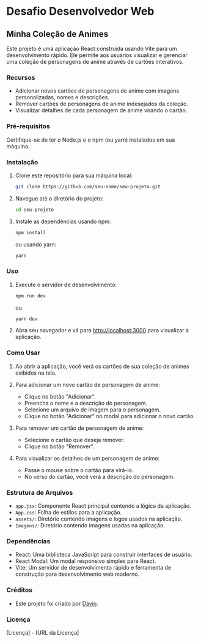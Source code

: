 # Desafio Desenvolvedor Web

## Minha Coleção de Animes

Este projeto é uma aplicação React construída usando Vite para um desenvolvimento rápido. Ele permite aos usuários visualizar e gerenciar uma coleção de personagens de anime através de cartões interativos.

### Recursos

- Adicionar novos cartões de personagens de anime com imagens personalizadas, nomes e descrições.
- Remover cartões de personagens de anime indesejados da coleção.
- Visualizar detalhes de cada personagem de anime virando o cartão.

### Pré-requisitos

Certifique-se de ter o Node.js e o npm (ou yarn) instalados em sua máquina.

### Instalação

1. Clone este repositório para sua máquina local:

   ```bash
   git clone https://github.com/seu-nome/seu-projeto.git
   ```

2. Navegue até o diretório do projeto:

   ```bash
   cd seu-projeto
   ```

3. Instale as dependências usando npm:

   ```bash
   npm install
   ```

   ou usando yarn:

   ```bash
   yarn
   ```

### Uso

1. Execute o servidor de desenvolvimento:

   ```bash
   npm run dev
   ```

   ou

   ```bash
   yarn dev
   ```

2. Abra seu navegador e vá para [http://localhost:3000](http://localhost:3000) para visualizar a aplicação.

### Como Usar

1. Ao abrir a aplicação, você verá os cartões de sua coleção de animes exibidos na tela.

2. Para adicionar um novo cartão de personagem de anime:
   - Clique no botão "Adicionar".
   - Preencha o nome e a descrição do personagem.
   - Selecione um arquivo de imagem para o personagem.
   - Clique no botão "Adicionar" no modal para adicionar o novo cartão.

3. Para remover um cartão de personagem de anime:
   - Selecione o cartão que deseja remover.
   - Clique no botão "Remover".

4. Para visualizar os detalhes de um personagem de anime:
   - Passe o mouse sobre o cartão para virá-lo.
   - No verso do cartão, você verá a descrição do personagem.

### Estrutura de Arquivos

- `app.jsx`: Componente React principal contendo a lógica da aplicação.
- `App.css`: Folha de estilos para a aplicação.
- `assets/`: Diretório contendo imagens e logos usados na aplicação.
- `Imagens/`: Diretório contendo imagens usadas na aplicação.

### Dependências

- React: Uma biblioteca JavaScript para construir interfaces de usuário.
- React Modal: Um modal responsivo simples para React.
- Vite: Um servidor de desenvolvimento rápido e ferramenta de construção para desenvolvimento web moderno.

### Créditos

- Este projeto foi criado por [Dávio](https://github.com/Davio27).

### Licença

[Licença] - [URL da Licença]
